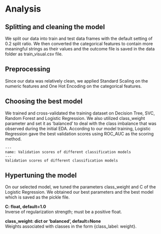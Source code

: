 # Analysis
## Splitting and cleaning the model
We split our data into train and test data frames with the default setting of 0.2 split ratio. We then converted the categorical features to contain more meaningful strings as their values and the outcome file is saved in the data folder as train_visual.csv file.

## Preprocessing
Since our data was relatively clean, we applied Standard Scaling on the numeric features and One Hot Encoding on the categorical features.

## Choosing the best model
We trained and cross-validated the training dataset on Decision Tree, SVC, Random Forest and Logistic Regression. We also utilized class_weight parameter and set it as ‘balanced’ to deal with the class imbalance that was observed during the initial EDA.
According to our model training, Logistic Regression gave the best validation scores using ROC_AUC as the scoring method.

```{figure} ../results/images/model_results.png
---
name: Validation scores of different classification models
---
Validation scores of different classification models
```

## Hypertuning the model
On our selected model, we tuned the parameters class_weight and C of the Logistic Regression. We obtained our best parameters and the best model which is saved as the pickle file.

**C: float, default=1.0**  
Inverse of regularization strength; must be a positive float.

**class_weight: dict or ‘balanced’, default=None**  
Weights associated with classes in the form {class_label: weight}.